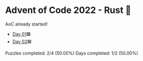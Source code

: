 # Advent of Code 2022 - Rust 🦀

AoC already started!

* [Day 01](day01)🟩
* [Day 02](day02)🟦

Puzzles completed: 2/4 (50.00%)
Days completed: 1/2 (50.00%)
